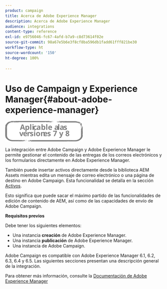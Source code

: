 ```yaml
---
product: campaign
title: Acerca de Adobe Experience Manager
description: Acerca de Adobe Experience Manager
audience: integrations
content-type: reference
exl-id: e9756046-fc67-4afd-b7a9-c8d73614f02e
source-git-commit: 98a67e5b6e3f8cf8ba596db1fadd61fff821be30
workflow-type: ht
source-wordcount: '150'
ht-degree: 100%

---
```


# Uso de Campaign y Experience Manager{#about-adobe-experience-manager}

![](../../assets/common.svg)

La integración entre Adobe Campaign y Adobe Experience Manager le permite gestionar el contenido de las entregas de los correos electrónicos y los formularios directamente en Adobe Experience Manager.

También puede insertar activos directamente desde la biblioteca AEM Assets mientras edita un mensaje de correo electrónico o una página de destino en Adobe Campaign. Esta funcionalidad se detalla en la sección [Activos](../../integrations/using/sharing-assets-with-adobe-experience-cloud.md).

Esto significa que puede sacar el máximo partido de las funcionalidades de edición de contenido de AEM, así como de las capacidades de envío de Adobe Campaign.

**Requisitos previos**

Debe tener los siguientes elementos:

* Una instancia **creación** de Adobe Experience Manager.
* Una instancia **publicación** de Adobe Experience Manager.
* Una instancia de Adobe Campaign.

Adobe Campaign es compatible con Adobe Experience Manager 6.1, 6.2, 6.3, 6.4 y 6.5. Las siguientes secciones presentan una descripción general de la integración.

Para obtener más información, consulte la [Documentación de Adobe Experience Manager](https://experienceleague.adobe.com/docs/experience-manager-65/classic-ui/campaign/classic-personalization-ac-campaign.html?lang=es)

